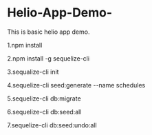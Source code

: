 # Helio-App-Demo-
This is basic helio app demo.

1.npm install


2.npm install -g sequelize-cli


3.sequalize-cli init


4.sequelize-cli seed:generate --name schedules


5.sequelize-cli db:migrate


6.sequelize-cli db:seed:all


7.sequelize-cli db:seed:undo:all
